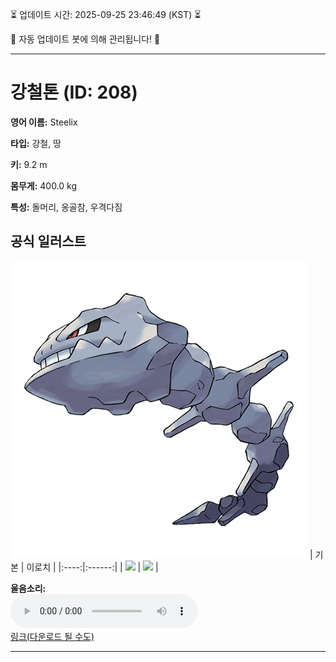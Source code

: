 
⏳ 업데이트 시간: 2025-09-25 23:46:49 (KST) ⏳

🤖 자동 업데이트 봇에 의해 관리됩니다! 🤖

---

# 강철톤 (ID: 208)
**영어 이름:** Steelix

**타입:** 강철, 땅

**키:** 9.2 m

**몸무게:** 400.0 kg

**특성:** 돌머리, 옹골참, 우격다짐

## 공식 일러스트
![](https://raw.githubusercontent.com/PokeAPI/sprites/master/sprites/pokemon/other/official-artwork/208.png)
| 기본 | 이로치 |
|:----:|:------:|
| <img src="http://play.pokemonshowdown.com/sprites/ani/steelix.gif" width="200"> | <img src="http://play.pokemonshowdown.com/sprites/ani-shiny/steelix.gif" width="200"> |

**울음소리:**<br><audio controls src="https://raw.githubusercontent.com/PokeAPI/cries/main/cries/pokemon/latest/208.ogg"></audio><br> [링크(다운로드 될 수도)](https://raw.githubusercontent.com/PokeAPI/cries/main/cries/pokemon/latest/208.ogg)


---
